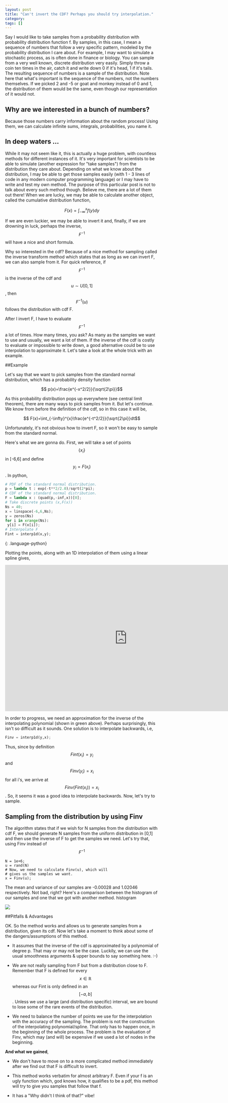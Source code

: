```yaml
---
layout: post
title: "Can't invert the CDF? Perhaps you should try interpolation."
category: 
tags: []
---
```



Say I would like to take samples from a probability distribution with probability distribution function f.  By samples, in this case, I mean a sequence of numbers that follow a very specific pattern, modeled by the probability distribution I care about. For example, I may want to simulate a stochastic process, as is often done in finance or biology. You can sample from a very well known, discrete distribution very easily. Simply throw a coin ten times in the air, catch it and write down 0 if it's head, 1 if it's tails. The resulting sequence of numbers is a sample of the distribution. Note here that what's important is the sequence of the numbers, not the numbers themselves.  If we picked 2 and -5 or goat and monkey instead of 0 and 1, the distribution of them would be the same, even though our representation of it would not.

## Why are we interested in a bunch of numbers?

Because those numbers carry information about the random process! Using them, we can calculate infinite sums, integrals, probabilities, you name it.

## In deep waters ...

While it may not seem like it, this is actually a huge problem, with countless methods for different instances of it. It's very important for scientists to be able to simulate (another expression for "take samples") from the distribution they care about.  Depending on what we know about the distribution, I may be able to get those samples easily (with 1 - 3 lines of code in any modern computer programming language) or I may have to write and test my own method. The purpose of this particular post is not to talk about every such method though. Believe me, there are  a lot of them out there! When we are lucky, we may be able to calculate another object, called the cumulative distribution function,

$$F(x)=\int_{-\infty}^{x}f(y)dy$$

If we are even luckier, we may be able to invert it and, finally, if we are drowning in luck, perhaps the inverse, $$F^{-1}$$ will have a nice and short formula.

Why so interested in the cdf? Because of a nice method for sampling called the inverse transform method which states that as long as we can invert F, we can also sample from it. For quick reference, if $$F^{-1}$$ is the inverse of the cdf and $$u\sim U[0,1]$$, then $$F^{-1}(u)$$ follows the distribution with cdf F.

After I invert F, I have to evaluate $$F^{-1}$$ a lot of times. How many times, you ask? As many as the samples we want to use and usually, we want a lot of them. If the inverse of the cdf is costly to evaluate or impossible to write down, a good alternative could be to use interpolation to approximate it.  Let's take a look at the whole trick with an example.

##Example

Let's say that we want to pick samples from the standard normal distribution, which has a probability density function

$$ p(x)=\frac{e^{-x^2/2}}{\sqrt{2\pi}}$$

As this probability distribution pops up everywhere (see central limit theorem), there are many ways to pick samples from it.  But let's continue. We know from before the definition of the cdf, so in this case it will be,

$$ F(x)=\int_{-\infty}^{x}\frac{e^{-t^2/2}}{\sqrt{2\pi}}dt$$

Unfortunately, it's not obvious how to invert F, so it won't be easy to sample from the standard normal.

Here's what we are gonna do. First, we will take a set of points $$ \{ x_{i}\}$$ in [-6,6] and define $$y_{i} = F(x_{i})$$. In python,

~~~ python
# PDF of the standard normal distribution.
p = lambda t : exp(-t**2/2.0)/sqrt(2*pi);
# CDF of the standard normal distribution.
F = lambda x : (quad(p,-inf,x))[0];
# Take discrete points (x,F(x))
Ns = 40;
x = linspace(-6,6,Ns);
y = zeros(Ns)
for i in xrange(Ns):
 y[i] = F(x[i]);
# Interpolate F
Fint = interp1d(x,y);
~~~
{: .language-python}

Plotting the points, along with an 1D interpolation of them using a linear spline gives,

<iframe width="800" height="480" frameborder="0" seamless="seamless" scrolling="no" src="https://plot.ly/~kgourgou/21/640/480"></iframe>

In order to progress, we need an approximation for the inverse of the interpolating polynomial (shown in green above).  Perhaps surprisingly, this isn't so difficult as it sounds. One solution is to interpolate backwards, i.e,

~~~ python
Finv = interp1d(y,x);
~~~

Thus, since by definition $$ Fint(x_i)=y_i$$ and $$ Finv(y_i)=x_i$$ for all i's, we arrive at $$ Finv(Fint(x_i))=x_i$$. So, it seems it was a good idea to interpolate backwards. Now, let's try to sample.


## Sampling from the distribution by using Finv

The algorithm states that if we wish for N samples from the distribution with cdf F, we should generate N samples from the uniform distribution in [0,1] and then use the inverse of F to get the samples we need.  Let's try that, using Finv instead of $$ F^{-1}$$

~~~
N = 1e+6;
u = rand(N)
# Now, we need to calculate Finv(u), which will
# gives us the samples we want.
x = Finv(u);
~~~

The mean and variance of our samples are -0.00028 and 1.02046 respectively. Not bad, right?  Here's a comparison between the histogram of our samples and one that we got with another method. histogram

<img src="hist1.png" alt-text="histogram comparing the two distribution">

##Pitfalls & Advantages

OK. So the method works and allows us to  generate samples from a distribution, given its cdf. Now let's take a moment to think about some of the dangers/assumptions of this method.

* It assumes that the inverse of the cdf is approximated by a polynomial of degree p. That may or may not be the case. Luckily, we can use the usual smoothness arguments & upper bounds to say something here. :-)

* We are not really sampling from F but from a distribution close to F. Remember that F is defined for every $$x\in\mathbb{R}$$ whereas our Fint is only defined in an $$ [-a,b]$$. Unless we use a large (and distribution specific) interval, we are bound to lose some of the rare events of the distribution.

* We need to  balance the number of points we use for the interpolation with the accuracy of the sampling. The problem is not the construction of the interpolating polynomial/spline. That only has to happen once, in the beginning of the whole process. The problem is the evaluation of Finv, which may (and will) be expensive if we used a lot of nodes in the beginning.

**And what we gained**,

* We don't have to move on to a more complicated method immediately after we find out that F is difficult to invert.

* This method works verbatim for almost arbitrary F. Even if your f is an ugly function which, god knows how, it qualifies to be a pdf, this method will try to give you samples that follow that f.
    
* It has a "Why didn't I think of that?" vibe!

